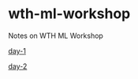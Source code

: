 # wth-ml-workshop
Notes on WTH ML Workshop

[day-1](https://github.com/ryubidragonfire/wth-ml-workshop/blob/master/day-1.md)

[day-2](https://github.com/ryubidragonfire/wth-ml-workshop/blob/master/day-2.md)

